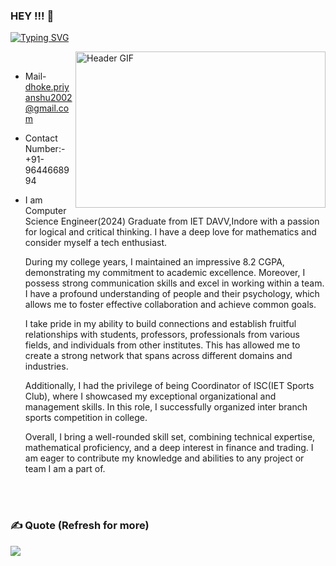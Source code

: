 ### HEY !!! 👋


[![Typing SVG](https://readme-typing-svg.herokuapp.com?font=Merriweather&size=25&duration=4000&pause=1000&color=red&background=00FFE400&center=true&width=435&lines=Priyanshu+Dhoke+This+Side+.....;Computer+Science+Graduate;IET+DAVV+(CSE)+2024)](https://git.io/typing-svg)




<img align="right"  alt="Header GIF" src="https://media4.giphy.com/media/qgQUggAC3Pfv687qPC/giphy.gif?cid=ecf05e47po12uvhx7ohkxzpqtsa0y40whzy4awdtbfczeem0&rid=giphy.gif&ct=g" width="400" height="250" />


<br>

<!--
Profileme.dev
--->

* Mail- [dhoke.priyanshu2002@gmail.com](mailto:dhoke.priyanshu2002@gmail.com)
* Contact Number:- +91-9644668994
* I am Computer Science Engineer(2024) Graduate from IET DAVV,Indore with a passion for logical and critical thinking. I have a deep love for mathematics and  consider myself a tech enthusiast.

 
  During my college years, I maintained an impressive 8.2 CGPA, demonstrating my commitment to academic excellence. Moreover, I possess strong communication skills and excel in working within a team. I have a profound understanding of people and their psychology, which allows me to foster effective collaboration and achieve common goals.

  I take pride in my ability to build connections and establish fruitful relationships with students, professors, professionals from various fields, and individuals from other institutes. This has allowed me to create a strong network that spans across different domains and industries.
  
    Additionally, I had the privilege of being Coordinator of ISC(IET Sports Club), where I showcased my exceptional organizational and management skills. In this role, I successfully organized inter branch sports competition in college.

  Overall, I bring a well-rounded skill set, combining technical expertise, mathematical proficiency, and a deep interest in finance and trading. I am eager to contribute my knowledge and abilities to any project or team I am a part of.


<br>
<br>

### ✍️ Quote (Refresh for more)
![](https://quotes-github-readme.vercel.app/api?type=horizontal&theme=radical)


